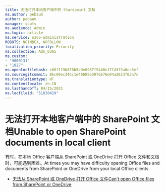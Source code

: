 ```yaml
---
title: 无法打开本地客户端中的 Sharepoint 文档
ms.author: pebaum
author: pebaum
manager: scotv
ms.audience: Admin
ms.topic: article
ms.service: o365-administration
ROBOTS: NOINDEX, NOFOLLOW
localization_priority: Priority
ms.collection: Adm_O365
ms.custom:
- "9000131"
- "1827"
ms.openlocfilehash: c08f119b878b5a9e0987f5440e17f43f3a6cc8ef
ms.sourcegitcommit: 8bc60ec34bc1e40685e3976576e04a2623f63a7c
ms.translationtype: HT
ms.contentlocale: zh-CN
ms.lasthandoff: 04/15/2021
ms.locfileid: "51830419"
---
```

# <a name="unable-to-open-sharepoint-documents-in-local-client"></a><span data-ttu-id="ae0dc-102">无法打开本地客户端中的 SharePoint 文档</span><span class="sxs-lookup"><span data-stu-id="ae0dc-102">Unable to open SharePoint documents in local client</span></span>

<span data-ttu-id="ae0dc-103">有时，在本地 Office 客户端从 SharePoint 或 OneDrive 打开 Office 文件和文档时，可能遇到困难。</span><span class="sxs-lookup"><span data-stu-id="ae0dc-103">At times you may have difficulty opening Office files and documents from SharePoint or OneDrive from your local Office clients.</span></span>

- [<span data-ttu-id="ae0dc-104">无法从 SharePoint 或 OneDrive 打开 Office 文件</span><span class="sxs-lookup"><span data-stu-id="ae0dc-104">Can't open Office files from SharePoint or OneDrive</span></span>](https://docs.microsoft.com/sharepoint/troubleshoot/administration/cant-open-office-files)
